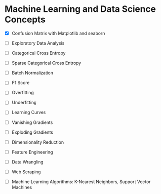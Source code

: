 # Machine Learning and Data Science Concepts

- [x] Confusion Matrix with Matplotlib and seaborn 

- [ ] Exploratory Data Analysis

- [ ] Categorical Cross Entropy

- [ ] Sparse Categorical Cross Entropy

- [ ] Batch Normalization

- [ ] F1 Score

- [ ] Overfitting

- [ ] Underfitting

- [ ] Learning Curves

- [ ] Vanishing Gradients

- [ ] Exploding Gradients

- [ ] Dimensionality Reduction

- [ ] Feature Engineering

- [ ] Data Wrangling

- [ ] Web Scraping

- [ ] Machine Learning Algorithms: K-Nearest Neighbors, Support Vector Machines